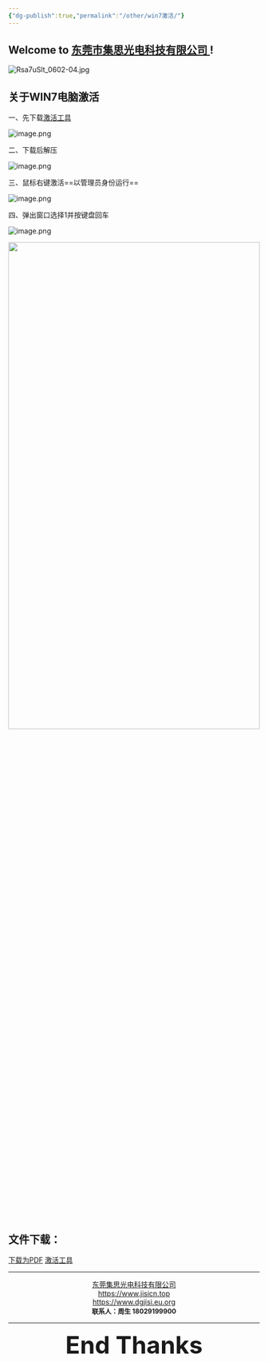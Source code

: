 ```yaml
---
{"dg-publish":true,"permalink":"/other/win7激活/"}
---
```



## Welcome to [东莞市集思光电科技有限公司 ](https://jisicn.top) ! 

![Rsa7uSlt_0602-04.jpg](https://tc.899900.xyz/img/202303301656475.jpg)

## 关于WIN7电脑激活
<div STYLE="page-break-after: always;"></div>

一、先下载[激活工具](https://jisi.lanzout.com/iJZUd23nk9ra)

![image.png](https://tc.899900.xyz/img/202407061023574.png)

二、下载后解压

![image.png](https://tc.899900.xyz/img/202407061024002.png)
<!-- 分割 --><div STYLE="page-break-after: always;"></div>

三、鼠标右键激活==以管理员身份运行==

![image.png](https://tc.899900.xyz/img/202407061025384.png)

四、弹出窗口选择1并按键盘回车

![image.png](https://tc.899900.xyz/img/202407061027990.png)


<!-- 分割 --><div STYLE="page-break-after: always;"></div>

<div align="center"><img src="https://tc.899900.xyz/img/202304122151817.JPG" width="100%" height="50%"></img></div>

## 文件下载：
[下载为PDF]()          [激活工具](https://jisi.lanzout.com/iJZUd23nk9ra)

---

<center><a href="Https://www.jisicn.top" target="_blank">东莞集思光电科技有限公司</a></center>
<center><a href="Https://www.jisicn.top" target="_blank">https://www.jisicn.top</a></center>
<center><a href="Https://www.dgjisi.eu.org" target="_blank">https://www.dgjisi.eu.org</a></center>

<div align='center'><font size='2'><b>联系人：周生  18029199900</b></font></div>

---

<div align='center' ><font size='50'><b>End   Thanks</b></font></div>